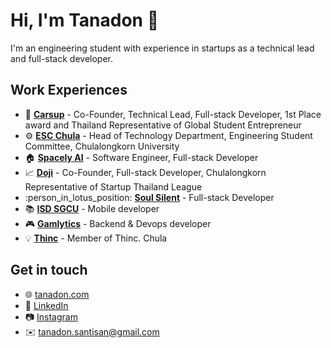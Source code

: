 # Hi, I'm Tanadon :speech_balloon:

I'm an engineering student with experience in startups as a technical lead and full-stack developer.

## Work Experiences

-   :red_car: [**Carsup**](https://www.carsup.co/) - Co-Founder, Technical Lead, Full-stack Developer, 1st Place award and Thailand Representative of Global Student Entrepreneur
-   :gear: [**ESC Chula**](https://github.com/esc-chula) - Head of Technology Department, Engineering Student Committee, Chulalongkorn University
-   :house: [**Spacely AI**](https://spacely.ai) - Software Engineer, Full-stack Developer
-   :chart_with_upwards_trend: [**Doji**](https://www.doji.space) - Co-Founder, Full-stack Developer, Chulalongkorn Representative of Startup Thailand League
-   :person_in_lotus_position: [**Soul Silent**](https://www.instagram.com/soulsilent.official/) - Full-stack Developer
-   :books: [**ISD SGCU**](https://github.com/isd-sgcu) - Mobile developer
-   :video_game: [**Gamlytics**](https://www.gamlytics.co) - Backend & Devops developer
-   :bulb: [**Thinc**](https://github.com/thinc-org) - Member of Thinc. Chula

## Get in touch

-   :globe_with_meridians: [tanadon.com](https://tanadon.com)
-   :briefcase: [LinkedIn](https://www.linkedin.com/in/tanadon-santisan-16850318b/)
-   :camera: [Instagram](https://www.instagram.com/poonisnotconcrete/)
-   :envelope: [tanadon.santisan@gmail.com](mailto:tanadon.santisan@gmail.com)
